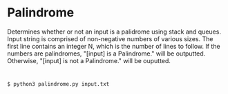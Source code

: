 # Palindrome
Determines whether or not an input is a palidrome using stack and queues. Input string is comprised of non-negative numbers of various sizes. The first line contains an integer N, which is the number of lines to follow. If the numbers are palindromes, "[input] is a Palindrome." will be outputted. Otherwise, "[input] is not a Palindrome." will be ouputted.

#
```
$ python3 palindrome.py input.txt
```
